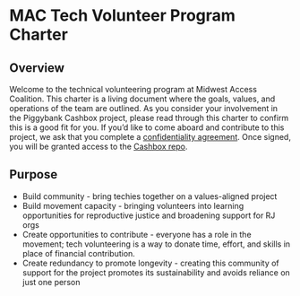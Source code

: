 # MAC Tech Volunteer Program Charter

## Overview
Welcome to the technical volunteering program at Midwest Access Coalition. This charter is a living document where the goals, values, and operations of the team are outlined. As you consider your involvement in the Piggybank Cashbox project, please read through this charter to confirm this is a good fit for you. If you’d like to come aboard and contribute to this project, we ask that you complete a [confidentiality agreement](https://docs.google.com/forms/d/e/1FAIpQLSflFeezbJKxMroWw3eLd3b74JTij5HQRiNsHf5a3NpDdyWMfQ/viewform). Once signed, you will be granted access to the [Cashbox repo](https://github.com/MidwestAccessCoalition/lockbox_rails).

## Purpose
- Build community - bring techies together on a values-aligned project
- Build movement capacity - bringing volunteers into learning opportunities for reproductive justice and broadening support for RJ orgs
- Create opportunities to contribute - everyone has a role in the movement; tech volunteering is a way to donate time, effort, and skills in place of financial contribution.
- Create redundancy to promote longevity - creating this community of support for the project promotes its sustainability and avoids reliance on just one person

